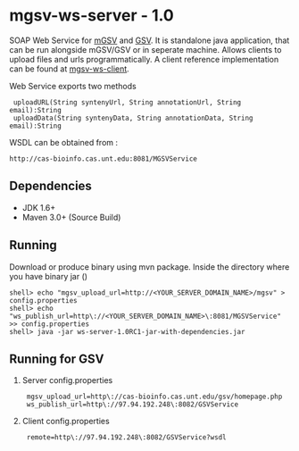 mgsv-ws-server - 1.0
==============

SOAP Web Service for [mGSV](http://cas-bioinfo.cas.unt.edu/mgsv/index.php) and [GSV](http://cas-bioinfo.cas.unt.edu/gsv/homepage.php). It is standalone
java application, that can be run alongside mGSV/GSV or in seperate machine. Allows clients to upload files and urls programmatically. A client reference
implementation can be found at [mgsv-ws-client](https://github.com/aniljava/mgsv-ws-client).

Web Service exports two methods

     uploadURL(String syntenyUrl, String annotationUrl, String email):String
     uploadData(String syntenyData, String annotationData, String email):String

WSDL can be obtained from :

    http://cas-bioinfo.cas.unt.edu:8081/MGSVService

## Dependencies
- JDK 1.6+
- Maven 3.0+ (Source Build)

## Running
Download or produce binary using mvn package. Inside the directory where you have binary jar ()

    shell> echo "mgsv_upload_url=http://<YOUR_SERVER_DOMAIN_NAME>/mgsv" > config.properties
    shell> echo "ws_publish_url=http\://<YOUR_SERVER_DOMAIN_NAME>\:8081/MGSVService" >> config.properties
    shell> java -jar ws-server-1.0RC1-jar-with-dependencies.jar


## Running for GSV

1. Server config.properties

        mgsv_upload_url=http\://cas-bioinfo.cas.unt.edu/gsv/homepage.php
        ws_publish_url=http\://97.94.192.248\:8082/GSVService

2. Client config.properties

        remote=http\://97.94.192.248\:8082/GSVService?wsdl
